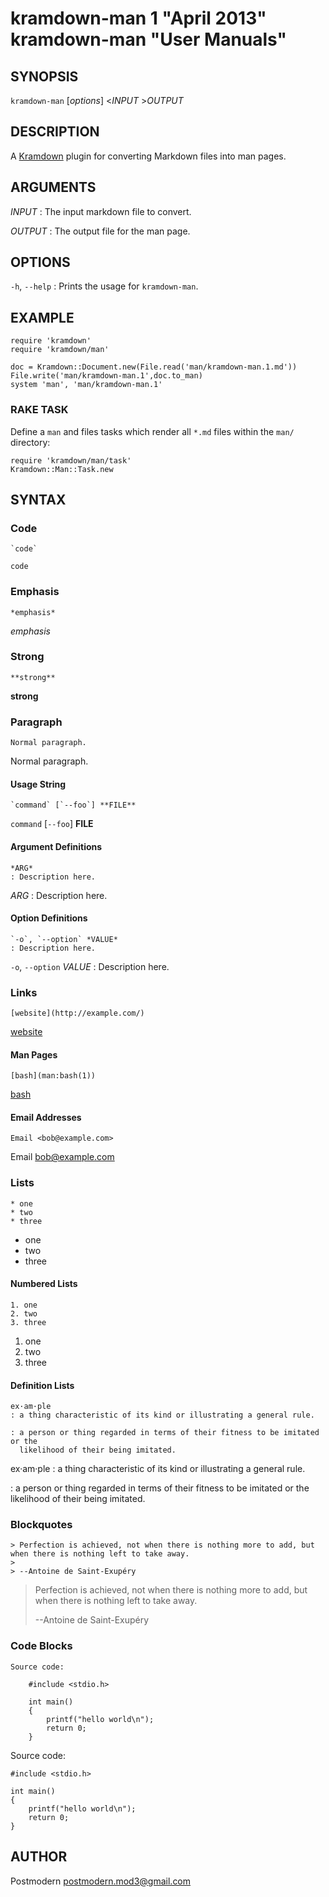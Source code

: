 # kramdown-man 1 "April 2013" kramdown-man "User Manuals"

## SYNOPSIS

`kramdown-man` [*options*] \<*INPUT* \>*OUTPUT*

## DESCRIPTION

A [Kramdown][kramdown] plugin for converting Markdown files into man pages.

## ARGUMENTS

*INPUT*
: The input markdown file to convert.

*OUTPUT*
: The output file for the man page.

## OPTIONS

`-h`, `--help`
: Prints the usage for `kramdown-man`.

## EXAMPLE

    require 'kramdown'
    require 'kramdown/man'

    doc = Kramdown::Document.new(File.read('man/kramdown-man.1.md'))
    File.write('man/kramdown-man.1',doc.to_man)
    system 'man', 'man/kramdown-man.1'

### RAKE TASK

Define a `man` and files tasks which render all `*.md` files within the
`man/` directory:

    require 'kramdown/man/task'
    Kramdown::Man::Task.new

## SYNTAX

### Code

    `code`

`code`

### Emphasis

    *emphasis*

*emphasis*

### Strong

    **strong**

**strong**

### Paragraph

    Normal paragraph.

Normal paragraph.

#### Usage String

    `command` [`--foo`] **FILE**

`command` [`--foo`] **FILE**

#### Argument Definitions

    *ARG*
    : Description here.

*ARG*
: Description here.

#### Option Definitions

    `-o`, `--option` *VALUE*
    : Description here.

`-o`, `--option` *VALUE*
: Description here.

### Links

    [website](http://example.com/)

[website](http://example.com/)

#### Man Pages

    [bash](man:bash(1))

[bash](man:bash(1))

#### Email Addresses

    Email <bob@example.com>

Email <bob@example.com>

### Lists

    * one
    * two
    * three

* one
* two
* three

#### Numbered Lists

    1. one
    2. two
    3. three

1. one
2. two
3. three

#### Definition Lists

    ex·am·ple
    : a thing characteristic of its kind or illustrating a general rule.

    : a person or thing regarded in terms of their fitness to be imitated or the
      likelihood of their being imitated.

ex·am·ple
: a thing characteristic of its kind or illustrating a general rule.

: a person or thing regarded in terms of their fitness to be imitated or the
  likelihood of their being imitated.

### Blockquotes

    > Perfection is achieved, not when there is nothing more to add, but when there is nothing left to take away.
    >
    > --Antoine de Saint-Exupéry

> Perfection is achieved, not when there is nothing more to add, but when there is nothing left to take away.
>
> --Antoine de Saint-Exupéry

### Code Blocks

    Source code:

        #include <stdio.h>

        int main()
        {
            printf("hello world\n");
            return 0;
        }

Source code:

    #include <stdio.h>

    int main()
    {
	    printf("hello world\n");
	    return 0;
    }

## AUTHOR

Postmodern <postmodern.mod3@gmail.com>

[kramdown]: http://kramdown.gettalong.org/
